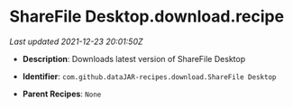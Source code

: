# ShareFile Desktop.download.recipe

_Last updated 2021-12-23 20:01:50Z_

- **Description**: Downloads latest version of ShareFile Desktop

- **Identifier**: `com.github.dataJAR-recipes.download.ShareFile Desktop`

- **Parent Recipes**: `None`
